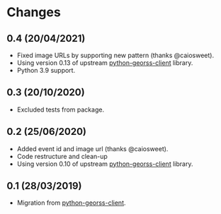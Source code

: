# Changes

## 0.4 (20/04/2021)
* Fixed image URLs by supporting new pattern (thanks @caiosweet).
* Using version 0.13 of upstream [python-georss-client](https://github.com/exxamalte/python-georss-client) library.
* Python 3.9 support.

## 0.3 (20/10/2020)
* Excluded tests from package.

## 0.2 (25/06/2020)
* Added event id and image url (thanks @caiosweet).
* Code restructure and clean-up
* Using version 0.10 of upstream [python-georss-client](https://github.com/exxamalte/python-georss-client) library.

## 0.1 (28/03/2019)
* Migration from [python-georss-client](https://github.com/exxamalte/python-georss-client).
